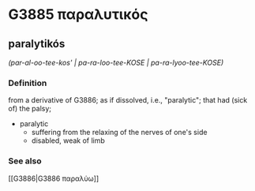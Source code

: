 # G3885 παραλυτικός

## paralytikós

_(par-al-oo-tee-kos' | pa-ra-loo-tee-KOSE | pa-ra-lyoo-tee-KOSE)_

### Definition

from a derivative of G3886; as if dissolved, i.e., "paralytic"; that had (sick of) the palsy; 

- paralytic
  - suffering from the relaxing of the nerves of one's side
  - disabled, weak of limb

### See also

[[G3886|G3886 παραλύω]]

